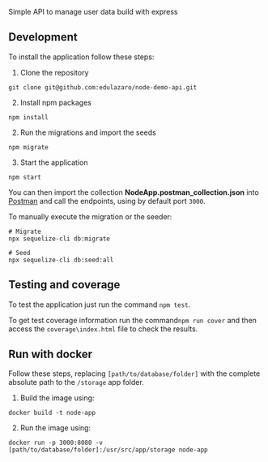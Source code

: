 Simple API to manage user data build with express

## Development

To install the application follow these steps:

1. Clone the repository
  ```
  git clone git@github.com:edulazaro/node-demo-api.git
  ```
2. Install npm packages
  ```
  npm install
  ```
2. Run the migrations and import the seeds
  ```
  npm migrate
  ```
3. Start the application
  ```
  npm start
  ```

You can then import the collection **NodeApp.postman_collection.json** into [Postman](https://www.postman.com/) and call the endpoints, using by default port `3000`.

To manually execute the migration or the seeder:

```
# Migrate
npx sequelize-cli db:migrate

# Seed
npx sequelize-cli db:seed:all
```

## Testing and coverage

To test the application just run the command `npm test`.

To get test coverage information run the command`npm run cover` and then access the `coverage\index.html` file to check the results.

## Run with docker

Follow these steps, replacing `[path/to/database/folder]` with the complete absolute path to the `/storage` app folder.

1. Build the image using:
  ```
  docker build -t node-app
  ```
2. Run the image using:
  ```
  docker run -p 3000:8080 -v [path/to/database/folder]:/usr/src/app/storage node-app
  ```



